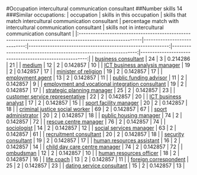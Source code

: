 #Occupation intercultural communication consultant
##Number skills 14
###Similar occupations:
| occupation                                                                                              |   skills in this occupation |   skills that match intercultural communication consultant |   percentage match with intercultural communication consultant |   skills not in intercultural communication consultant |
|:--------------------------------------------------------------------------------------------------------|----------------------------:|-----------------------------------------------------------:|---------------------------------------------------------------:|-------------------------------------------------------:|
| [business consultant](business_consultant.md)                                                           |                          24 |                                                          3 |                                                       0.214286 |                                                     21 |
| [medium](medium.md)                                                                                     |                          12 |                                                          2 |                                                       0.142857 |                                                     10 |
| [ICT business analysis manager](ICT_business_analysis_manager.md)                                       |                          19 |                                                          2 |                                                       0.142857 |                                                     17 |
| [minister of religion](minister_of_religion.md)                                                         |                          19 |                                                          2 |                                                       0.142857 |                                                     17 |
| [employment agent](employment_agent.md)                                                                 |                          13 |                                                          2 |                                                       0.142857 |                                                     11 |
| [public funding advisor](public_funding_advisor.md)                                                     |                          11 |                                                          2 |                                                       0.142857 |                                                      9 |
| [employment and vocational integration consultant](employment_and_vocational_integration_consultant.md) |                          19 |                                                          2 |                                                       0.142857 |                                                     17 |
| [strategic planning manager](strategic_planning_manager.md)                                             |                          25 |                                                          2 |                                                       0.142857 |                                                     23 |
| [customer service representative](customer_service_representative.md)                                   |                          22 |                                                          2 |                                                       0.142857 |                                                     20 |
| [ICT business analyst](ICT_business_analyst.md)                                                         |                          17 |                                                          2 |                                                       0.142857 |                                                     15 |
| [sport facility manager](sport_facility_manager.md)                                                     |                          20 |                                                          2 |                                                       0.142857 |                                                     18 |
| [criminal justice social worker](criminal_justice_social_worker.md)                                     |                          69 |                                                          2 |                                                       0.142857 |                                                     67 |
| [sport administrator](sport_administrator.md)                                                           |                          20 |                                                          2 |                                                       0.142857 |                                                     18 |
| [public housing manager](public_housing_manager.md)                                                     |                          74 |                                                          2 |                                                       0.142857 |                                                     72 |
| [rescue centre manager](rescue_centre_manager.md)                                                       |                          76 |                                                          2 |                                                       0.142857 |                                                     74 |
| [sociologist](sociologist.md)                                                                           |                          14 |                                                          2 |                                                       0.142857 |                                                     12 |
| [social services manager](social_services_manager.md)                                                   |                          63 |                                                          2 |                                                       0.142857 |                                                     61 |
| [recruitment consultant](recruitment_consultant.md)                                                     |                          20 |                                                          2 |                                                       0.142857 |                                                     18 |
| [security consultant](security_consultant.md)                                                           |                          19 |                                                          2 |                                                       0.142857 |                                                     17 |
| [human resources assistant](human_resources_assistant.md)                                               |                          16 |                                                          2 |                                                       0.142857 |                                                     14 |
| [child day care centre manager](child_day_care_centre_manager.md)                                       |                          74 |                                                          2 |                                                       0.142857 |                                                     72 |
| [ombudsman](ombudsman.md)                                                                               |                          12 |                                                          2 |                                                       0.142857 |                                                     10 |
| [human resources officer](human_resources_officer.md)                                                   |                          18 |                                                          2 |                                                       0.142857 |                                                     16 |
| [life coach](life_coach.md)                                                                             |                          13 |                                                          2 |                                                       0.142857 |                                                     11 |
| [foreign correspondent](foreign_correspondent.md)                                                       |                          25 |                                                          2 |                                                       0.142857 |                                                     23 |
| [dating service consultant](dating_service_consultant.md)                                               |                          15 |                                                          2 |                                                       0.142857 |                                                     13 |
